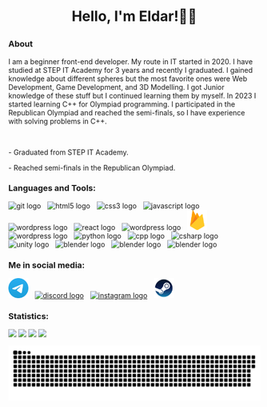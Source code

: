 <h1 align="center">
  
Hello, I'm Eldar!👋🏻
<!--<img src="./assets/hi.gif" width="30px">-->
</h1>

<div align="left">
    <h3>About</h3>
    <p>I am a beginner front-end developer. My route in IT started in 2020. I have studied at STEP IT Academy for 3 years and recently I graduated. I gained knowledge about different spheres but the most favorite ones were Web Development, Game Development, and 3D Modelling. I got Junior knowledge of these stuff but I continued learning them by myself. In 2023 I started learning C++ for Olympiad programming. I participated in the Republican Olympiad and reached the semi-finals, so I have experience with solving problems in C++.</p>
    <br>
    <p>- Graduated from STEP IT Academy.</p>
    <p>- Reached semi-finals in the Republican Olympiad.</p>
</div>

<div align="left">
    <h3>Languages and Tools:</h3>
  <img src="https://skillicons.dev/icons?i=git" height="40" alt="git logo"  />
  <img width="5" />
  <img src="https://cdn.jsdelivr.net/gh/devicons/devicon/icons/html5/html5-original.svg" height="40" alt="html5 logo"  />
  <img width="5" />
  <img src="https://cdn.jsdelivr.net/gh/devicons/devicon/icons/css3/css3-original.svg" height="40" alt="css3 logo"  />
  <img width="5" />
  <img src="https://cdn.jsdelivr.net/gh/devicons/devicon/icons/javascript/javascript-original.svg" height="40" alt="javascript logo"  />
  <img width="5" />
  <img src="https://skillicons.dev/icons?i=npm" height="40" alt="wordpress logo"  />
  <img width="5" />
  <img src="https://cdn.jsdelivr.net/gh/devicons/devicon/icons/react/react-original.svg" height="40" alt="react logo"  />
  <img width="5" />
  <img src="https://skillicons.dev/icons?i=nodejs" height="40" alt="wordpress logo"  />
  <img width="5" />
  <img src="./assets/firebase.svg" height="40" alt="firebase logo"  />
  <img width="5" />
  <img src="https://skillicons.dev/icons?i=wordpress" height="40" alt="wordpress logo"  />
  <img width="5" />
  <img src="https://skillicons.dev/icons?i=py" height="40" alt="python logo"  />
  <img width="5" />
  <img src="https://skillicons.dev/icons?i=cpp" height="40" alt="cpp logo"  />
  <img width="5" />
  <img src="https://skillicons.dev/icons?i=cs" height="40" alt="csharp logo"  />
  <img width="5" />
  <img src="https://skillicons.dev/icons?i=unity" height="40" alt="unity logo"  />
  <img width="5" />
  <img src="https://skillicons.dev/icons?i=blender" height="40" alt="blender logo"  />
  <img width="5" />
  <img src="https://skillicons.dev/icons?i=bash" height="40" alt="blender logo"  />
  <img width="5" />
  <img src="https://skillicons.dev/icons?i=linux" height="40" alt="blender logo"  />
</div>

<div align="left">
    <h3>Me in social media:</h3>
    <a href="https://t.me/eliks_ind"><img src="assets/telegram.png" height="40" alt="telegram logo" /></a>
    <img width="5" />
    <a href="https://discord.gg/rnGJSUhGpT"><img src="https://skillicons.dev/icons?i=discord" height="40" alt="discord logo"  /></a>
    <img width="5" />
    <a href="https://www.instagram.com/eliks_ind/"><img src="https://skillicons.dev/icons?i=instagram" height="40" alt="instagram logo"  /></a>
    <img width="5" />
    <a href="https://steamcommunity.com/id/eliks_ind/"><img src="assets/steam.svg" height="40" alt="steam logo" /></a>
</div>

<h3 align="left">Statistics:</h3>

<picture>
  <source
    srcset="https://github-readme-streak-stats.herokuapp.com?user=eliks-ind&theme=dark"
    media="(prefers-color-scheme: dark)"
  />
  <source
    srcset="https://github-readme-streak-stats.herokuapp.com?user=eliks-ind"
    media="(prefers-color-scheme: light), (prefers-color-scheme: no-preference)"
  />
  <img src="https://github-readme-streak-stats.herokuapp.com?user=eliks-ind" />
</picture>

<picture>
  <source
    srcset="https://github-readme-stats.vercel.app/api/wakatime?username=eliks_ind&theme=dark"
    media="(prefers-color-scheme: dark)"
  />
  <source
    srcset="https://github-readme-stats.vercel.app/api/wakatime?username=eliks_ind"
    media="(prefers-color-scheme: light), (prefers-color-scheme: no-preference)"
  />
  <img src="https://github-readme-stats.vercel.app/api/wakatime?username=eliks_ind" />
</picture>

<picture>
  <source
    srcset="https://github-readme-stats.vercel.app/api/top-langs/?username=eliks-ind&theme=dark"
    media="(prefers-color-scheme: dark)"
  />
  <source
    srcset="https://github-readme-stats.vercel.app/api/top-langs/?username=eliks-ind"
    media="(prefers-color-scheme: light), (prefers-color-scheme: no-preference)"
  />
  <img src="https://github-readme-stats.vercel.app/api/top-langs/?username=eliks-ind" />
</picture>

<picture>
  <source
    srcset="https://github-readme-stats.vercel.app/api?username=eliks-ind&show_icons=true&theme=dark"
    media="(prefers-color-scheme: dark)"
  />
  <source
    srcset="https://github-readme-stats.vercel.app/api?username=eliks-ind&show_icons=true"
    media="(prefers-color-scheme: light), (prefers-color-scheme: no-preference)"
  />
  <img src="https://github-readme-stats.vercel.app/api?username=eliks-ind&show_icons=true" />
</picture>

</div>

<p align="center">
 <img width="600" src="assets/github-snake.svg" alt="snake"/>
</p>

<!-------
<div align="center">
  <img src="https://visitor-badge.laobi.icu/badge?page_id=eliks-ind.eliks-ind&"  />
</div>
----->